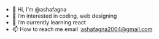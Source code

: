 - 👋 Hi, I’m @ashafagna
- 👀 I’m interested in coding, web designing
- 🌱 I’m currently learning react
- 📫 How to reach me email :ashafagna2004@gmail.com

<!---
ashafagna/ashafagna is a ✨ special ✨ repository because its `README.md` (this file) appears on your GitHub profile.
You can click the Preview link to take a look at your changes.
--->
